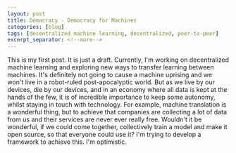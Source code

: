 ```yaml
---
layout: post
title: Demacracy - Democracy for Machines
categories: [blog]
tags: [decentralized machine learning, decentralized, peer-to-peer]
excerpt_separator: <!--more-->
---
```


This is my first post. It is just a draft. Currently, I'm working on decentralized machine learning and exploring new ways to transfer learning between machines. <!--more--> It's definitely not going to cause a machine uprising and we won't live in a robot-ruled post-apocalyptic world. But as we live by our devices, die by our devices, and in an economy where all data is kept at the hands of the few, it is of incredible importance to keep some autonomy, whilst staying in touch with technology. For example, machine translation is a wonderful thing, but to achieve that companies are collecting a lot of data from us and their services are never ever really free. Wouldn't it be wonderful, if we could come together, collectively train a model and make it open source, so that everyone could use it? I'm trying to develop a framework to achieve this. I'm optimistic.
